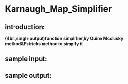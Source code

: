 # Karnaugh_Map_Simplifier

## introduction:
**(4bit,single output)function simplifier,by Quine Mcclusky method&Patricks method to simplfy it**

## sample input:

## sample output:
